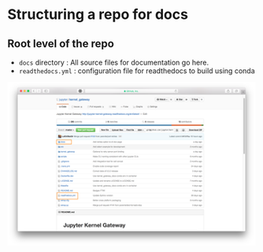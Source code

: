 # Structuring a repo for docs


## Root level of the repo

- ``docs`` directory : All source files for documentation go here.
- ``readthedocs.yml`` : configuration file for readthedocs to build using
  conda

![Repo root directory](static/repo-root.png "Screenshot of GitHub repo root")